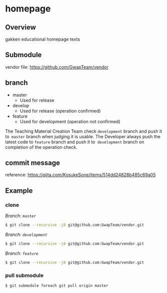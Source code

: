 # homepage

## Overview
gakken educational homepage texts

## Submodule
vendor file: https://github.com/GwapTeam/vendor


## branch
* master
    * Used for release
* develop
    * Used for release (operation confirmed)
* feature
    * Used for development (operation not confirmed)

The Teaching Material Creation Team check `development` branch and push it to` master` branch when judging it is usable.
The Developer always push the latest code to `feature` branch and push it to` development` branch on completion of the operation check.

## commit message
reference: https://qiita.com/KosukeSone/items/514dd24828b485c69a05
## Example
### clone
_Branch: `master`_
```bash
$ git clone --recursive -j8 git@github.com:GwapTeam/vendor.git
```

_Branch: `development`_
```bash
$ git clone --recursive -j8 git@github.com:GwapTeam/vendor.git
```

_Branch: `feature`_
```bash
$ git clone --recursive -j8 git@github.com:GwapTeam/vendor.git
```

### pull submodule
```
$ git submodule foreach git pull origin master
```
